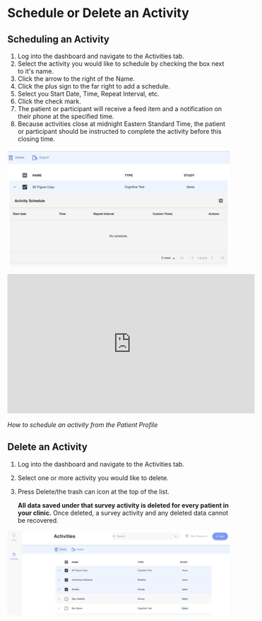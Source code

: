 # Schedule or Delete an Activity

## Scheduling an Activity

1. Log into the dashboard and navigate to the Activities tab.
2. Select the activity you would like to schedule by checking the box next to it's name.
3. Click the arrow to the right of the Name.
4. Click the plus sign to the far right to add a schedule.
5. Select you Start Date, Time, Repeat Interval, etc.
6. Click the check mark.
7. The patient or participant will receive a feed item and a notification on their phone at the specified time.
8. Because activities close at midnight Eastern Standard Time, the patient or participant should be instructed to complete the activity before this closing time. 

![](../../06-start_here/06-activities/assets/schedule.jpg)

<iframe width="560" height="315" src="https://www.youtube.com/embed/LegFC4ZB1ro" title="YouTube video player" frameborder="0" allow="accelerometer; autoplay; clipboard-write; encrypted-media; gyroscope; picture-in-picture" allowfullscreen></iframe>

*How to schedule an activity from the Patient Profile*

## Delete an Activity

1. Log into the dashboard and navigate to the Activities tab.
2. Select one or more activity you would like to delete.
3. Press Delete/the trash can icon at the top of the list.

    **All data saved under that survey activity is deleted for every patient in your clinic.** 
    Once deleted, a survey activity and any deleted data cannot be recovered. 

![](../../06-start_here/06-activities/assets/delete_activities.jpg)
